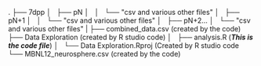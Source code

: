 .
├── 7dpp
│   ├── pN
│   │   └── "csv and various other files"
│   ├── pN+1
│   │   └── "csv and various other files"
│   ├── pN+2...
│       └── "csv and various other files"
|
├── combined_data.csv (created by the code)
├── Data Exploration  (created by R studio code)
│   ├── analysis.R (**_This is the code file_**) 
│   └── Data Exploration.Rproj (Created by R studio code
└── MBNL12_neurosphere.csv (created by the code)
